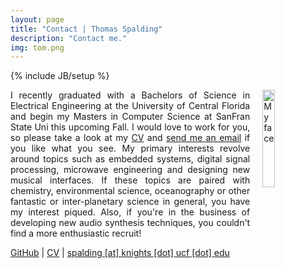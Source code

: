 ```yaml
---
layout: page
title: "Contact | Thomas Spalding"
description: "Contact me."
img: tom.png
---
```

{% include JB/setup %}

<style>img{width:20%;float:right;padding-left:20px;margin-bottom:0px;}p{text-align:justify;}</style>
![My face]({{site.url}}/images/{{page.img}})
I recently graduated with a Bachelors of Science in Electrical Engineering at the University of Central Florida and begin my Masters in Computer Science at SanFran State Uni this upcoming Fall. I would love to work for you, so please take a look at my [CV](http://mechanicalape.com/spalding_cv.pdf) and [send me an email](mailto:spalding@knights.ucf.edu) if you like what you see. My primary interests revolve around topics such as embedded systems, digital signal processing, microwave engineering and designing new musical interfaces. If these topics are paired with chemistry, environmental science, oceanography or other fantastic or inter-planetary science in general, you have my interest piqued. Also, if you're in the business of developing new audio synthesis techniques, you couldn't find a more enthusiastic recruit!

[GitHub](https://github.com/antivapor) | [CV](http://mechanicalape.com/spalding_cv.pdf) | [spalding \[at\] knights \[dot\] ucf \[dot\] edu](mailto:spalding@knights.ucf.edu)
